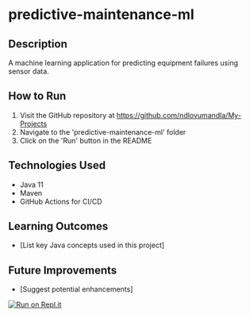﻿# predictive-maintenance-ml

## Description
A machine learning application for predicting equipment failures using sensor data.

## How to Run
1. Visit the GitHub repository at https://github.com/ndlovumandla/My-Projects
2. Navigate to the 'predictive-maintenance-ml' folder
3. Click on the 'Run' button in the README

## Technologies Used
- Java 11
- Maven
- GitHub Actions for CI/CD

## Learning Outcomes
- [List key Java concepts used in this project]

## Future Improvements
- [Suggest potential enhancements]

[![Run on Repl.it](https://repl.it/badge/github/ndlovumandla/My-Projects)](https://repl.it/github/ndlovumandla/My-Projects)
